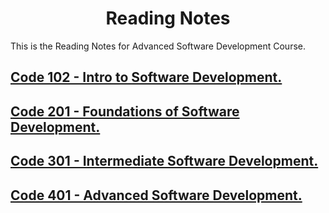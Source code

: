# **<center> Reading Notes </center>**


This is the Reading Notes for Advanced Software Development Course.


## [Code 102 - Intro to Software Development.](./code102/index.md)
## [Code 201 - Foundations of Software Development.](./code201/index.md)
## [Code 301 - Intermediate Software Development.](./code301/index.md)
## [Code 401 - Advanced Software Development.](./code401/index.md)